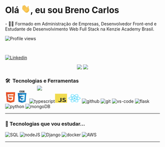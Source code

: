   <h1>Olá <img src="https://raw.githubusercontent.com/ABSphreak/ABSphreak/master/gifs/Hi.gif" width="30px">, eu sou Breno Carlos</h1>

  <p>
  - 👨‍💻 Formado em Administração de Empresas, Desenvolvedor Front-end e Estudante de Desenvolvimento Web Full Stack na Kenzie Academy Brasil. <p align="left"> <img src="https://komarev.com/ghpvc/?username=brenobcos&color=blue" alt="Profile views" /> </p>
  
  <br>

  [![Linkedin](https://img.shields.io/badge/LinkedIn-0077B5?style=for-the-badge&logo=linkedin&logoColor=white)](https://www.linkedin.com/in/devbrenocar/)

   <div align="center">
 
  <img height="200em" src="https://github-readme-stats.vercel.app/api?username=brenobcos&show_icons=true&theme=dark"/>
  <img height="200em" src="https://github-readme-stats.vercel.app/api/top-langs/?username=brenobcos&theme=dark"/>
  <br>
   </div>
   
### 🛠 &nbsp;Tecnologias e Ferramentas   <img src="https://user-images.githubusercontent.com/83380946/154828564-077362a5-7eab-430f-9929-4bd2ce8db691.png" width="400" align="right">

 <img src="https://raw.githubusercontent.com/devicons/devicon/master/icons/html5/html5-original.svg" alt="html5"  width="35" height="35"/><img src="https://raw.githubusercontent.com/devicons/devicon/master/icons/css3/css3-original-wordmark.svg" alt="css3" width="40" height="40"/> </a> <img src="https://cdn.jsdelivr.net/gh/devicons/devicon/icons/typescript/typescript-original.svg" alt="typescript" width="40" height="35"/><img src="https://raw.githubusercontent.com/devicons/devicon/master/icons/javascript/javascript-original.svg" alt="javascript" width="40" height="30"/> </a><img alt="ReactJs" width="40" height="30" src="https://raw.githubusercontent.com/devicons/devicon/master/icons/react/react-original.svg"> </a> <img src="https://cdn.jsdelivr.net/gh/devicons/devicon/icons/github/github-original-wordmark.svg" alt="github" width="40" height="33"/> <img src="https://cdn.jsdelivr.net/gh/devicons/devicon/icons/git/git-plain.svg" alt="git" width="40" height="40"/> <img src="https://cdn.jsdelivr.net/gh/devicons/devicon/icons/vscode/vscode-original.svg" alt="vs-code" width="40" height="35"/> <img src="https://cdn.jsdelivr.net/gh/devicons/devicon/icons/flask/flask-original-wordmark.svg" alt="flask" width="45" height="45"/> </a> <img src="https://cdn.jsdelivr.net/gh/devicons/devicon/icons/python/python-original-wordmark.svg" alt="python"  width="45" height="45"/> <img src="https://cdn.jsdelivr.net/gh/devicons/devicon/icons/mongodb/mongodb-original-wordmark.svg" alt="mongoDB" width="45" height="45"/>
 
 ---

### 📘 Tecnologias que vou estudar...

 <div style= "display: inline_block">
<img src="https://cdn.jsdelivr.net/gh/devicons/devicon/icons/postgresql/postgresql-original-wordmark.svg" alt="SQL" width="55" height="55"/> <img src="https://cdn.jsdelivr.net/gh/devicons/devicon/icons/nodejs/nodejs-original-wordmark.svg" alt="nodeJS" width="45" height="45"/> </a><img alt="Django" width="45" height="45" src="https://cdn.jsdelivr.net/gh/devicons/devicon/icons/django/django-plain-wordmark.svg" </a> <img src="https://cdn.jsdelivr.net/gh/devicons/devicon/icons/docker/docker-original-wordmark.svg" alt="docker" width="45" height="45"/> <img src="https://cdn.jsdelivr.net/gh/devicons/devicon/icons/amazonwebservices/amazonwebservices-original-wordmark.svg" alt="AWS" width="55" height="55"/>
 </div>
 
---
